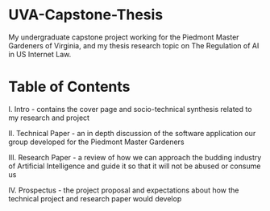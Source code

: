 # UVA-Capstone-Thesis
My undergraduate capstone project working for the Piedmont Master Gardeners of Virginia, and my thesis research topic on The Regulation of AI in US Internet Law.

# Table of Contents
I. Intro - contains the cover page and socio-technical synthesis related to my research and project

II. Technical Paper - an in depth discussion of the software application our group developed for the Piedmont Master Gardeners

III. Research Paper - a review of how we can approach the budding industry of Artificial Intelligence and guide it so that it will not be abused or consume us

IV. Prospectus - the project proposal and expectations about how the technical project and research paper would develop
